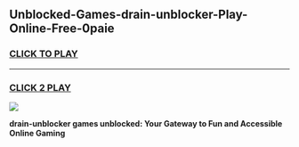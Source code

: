 
## Unblocked-Games-drain-unblocker-Play-Online-Free-0paie
<h3>
<a href="https://premium76.site?title=drain-unblocker&ref=26A">CLICK TO PLAY</a></h3>
<hr>

<h3>
<a href="https://premium76.site?title=drain-unblocker&ref=26A">CLICK 2 PLAY</a>
  
</h3>

<a href="https://premium76.site?title=drain-unblocker&ref=26A"><img src="https://clearcache.store/games.png"></a>


**drain-unblocker games unblocked: Your Gateway to Fun and Accessible Online Gaming**
